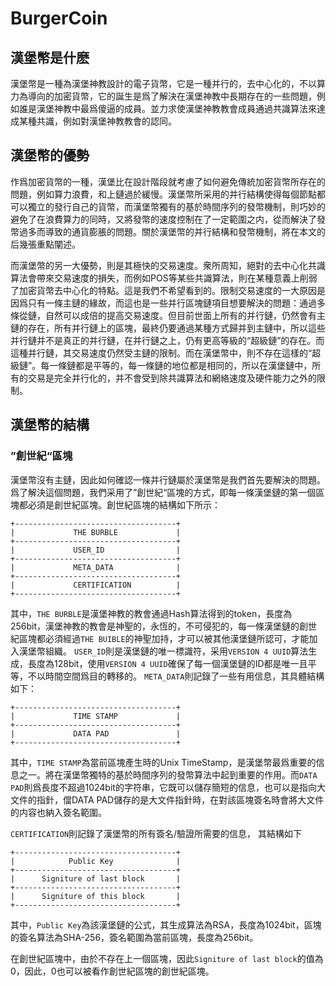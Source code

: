 # BurgerCoin

## 漢堡幣是什麽

漢堡幣是一種為漢堡神教設計的電子貨幣，它是一種并行的，去中心化的，不以算力為導向的加密貨幣，它的誕生是爲了解決在漢堡神教中長期存在的一些問題，例如誰是漢堡神教中最爲傻逼的成員。並力求使漢堡神教教會成員通過共識算法來達成某種共識，例如對漢堡神教教會的認同。

## 漢堡幣的優勢

作爲加密貨幣的一種，漢堡比在設計階段就考慮了如何避免傳統加密貨幣所存在的問題，例如算力浪費，和上鏈過於緩慢。漢堡幣所采用的并行結構使得每個節點都可以獨立的發行自己的貨幣，而漢堡幣獨有的基於時間序列的發幣機制，則巧妙的避免了在浪費算力的同時，又將發幣的速度控制在了一定範圍之内，從而解決了發幣過多而導致的通貨膨脹的問題。關於漢堡幣的并行結構和發幣機制，將在本文的后幾張重點闡述。

而漢堡幣的另一大優勢，則是其極快的交易速度。衆所周知，絕對的去中心化共識算法會帶來交易速度的損失，而例如POS等某些共識算法，則在某種意義上削弱了加密貨幣去中心化的特點。這是我們不希望看到的。限制交易速度的一大原因是因爲只有一條主鏈的緣故，而這也是一些并行區塊鏈項目想要解決的問題：通過多條從鏈，自然可以成倍的提高交易速度。但目前世面上所有的并行鏈，仍然會有主鏈的存在，所有并行鏈上的區塊，最終仍要通過某種方式歸并到主鏈中，所以這些并行鏈并不是真正的并行鏈，在并行鏈之上，仍有更高等級的“超級鏈”的存在。而這種并行鏈，其交易速度仍然受主鏈的限制。而在漢堡幣中，則不存在這樣的“超級鏈”。每一條鏈都是平等的，每一條鏈的地位都是相同的，所以在漢堡鏈中，所有的交易是完全并行化的，并不會受到除共識算法和網絡速度及硬件能力之外的限制。

## 漢堡幣的結構
### ”創世紀“區塊
漢堡幣沒有主鏈，因此如何確認一條并行鏈屬於漢堡幣是我們首先要解決的問題。爲了解決這個問題，我們采用了”創世紀“區塊的方式，即每一條漢堡鏈的第一個區塊都必須是創世紀區塊。創世紀區塊的結構如下所示：
<!-- language: lang-none -->
    +------------------------------------+
    |             THE BURBLE             |
    +------------------------------------+
    |             USER_ID                |
    +------------------------------------+
    |             META_DATA              |
    +------------------------------------+
    |             CERTIFICATION          |
    +------------------------------------+
其中，`THE BURBLE`是漢堡神教的教會通過Hash算法得到的token，長度為256bit，漢堡神教的教會是神聖的，永恆的，不可侵犯的，每一條漢堡鏈的創世紀區塊都必須經過`THE BUIBLE`的神聖加持，才可以被其他漢堡鏈所認可，才能加入漢堡幣組織。
`USER_ID`則是漢堡鏈的唯一標識符，采用`VERSION 4 UUID`算法生成，長度為128bit，使用`VERSION 4 UUID`確保了每一個漢堡鏈的ID都是唯一且平等，不以時間空間爲目的轉移的。
`META_DATA`則記錄了一些有用信息，其具體結構如下：
<!-- language: lang-none -->
    +------------------------------------+
    |             TIME STAMP             |
    +------------------------------------+
    |             DATA PAD               |
    +------------------------------------+
其中，`TIME STAMP`為當前區塊產生時的Unix TimeStamp，是漢堡幣最爲重要的信息之一。將在漢堡幣獨特的基於時間序列的發幣算法中起到重要的作用。而`DATA PAD`則爲長度不超過1024bit的字符串，它既可以儲存簡短的信息，也可以是指向大文件的指針，儅DATA PAD儲存的是大文件指針時，在對該區塊簽名時會將大文件的内容也納入簽名範圍。

`CERTIFICATION`則記錄了漢堡幣的所有簽名/驗證所需要的信息， 其結構如下
<!-- language: lang-none -->
    +------------------------------------+
    |            Public Key              |
    +------------------------------------+
    |      Signiture of last block       |
    +------------------------------------+
    |      Signiture of this block       |
    +------------------------------------+

其中，`Public Key`為該漢堡鏈的公式，其生成算法為RSA，長度為1024bit，區塊的簽名算法為SHA-256，簽名範圍為當前區塊，長度為256bit。

在創世紀區塊中，由於不存在上一個區塊，因此`Signiture of last block`的值為0，因此，0也可以被看作創世紀區塊的創世紀區塊。




